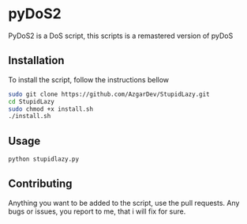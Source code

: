 # pyDoS2

PyDoS2 is a DoS script, this scripts is a remastered version of pyDoS

## Installation

To install the script, follow the instructions bellow

```bash
sudo git clone https://github.com/AzgarDev/StupidLazy.git
cd StupidLazy
sudo chmod +x install.sh
./install.sh
```

## Usage

```python
python stupidlazy.py
```

## Contributing

Anything you want to be added to the script, use the pull requests. Any bugs or issues, you report to me, that i will fix for sure.

